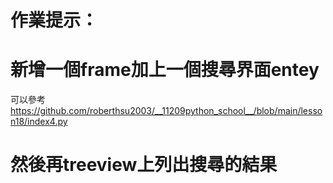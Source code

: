 # 作業提示：

# 新增一個frame加上一個搜尋界面entey
可以參考 https://github.com/roberthsu2003/__11209python_school__/blob/main/lesson18/index4.py

# 然後再treeview上列出搜尋的結果